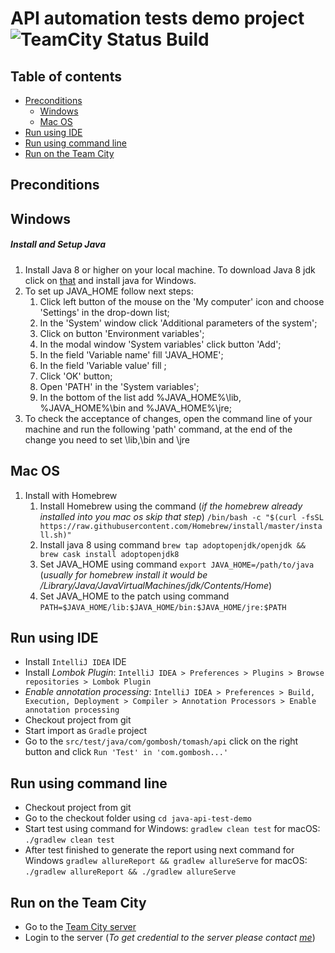 # API automation tests demo project  ![TeamCity Status Build](http://134.249.164.109/app/rest/builds/buildType:AfjSolutionTest_Check/statusIcon.svg)

## Table of contents
  * [Preconditions](#preconditions)
    * [Windows](#windows)
    * [Mac OS](#macos)
  * [Run using IDE](#idea)
  * [Run using command line](#command-line)
  * [Run on the Team City](#team-city)

## Preconditions
## Windows
##### Install and Setup Java
1. Install Java 8 or higher on your local machine. To download Java 8 jdk click on [that](https://java.com/ru/download/) and install java for Windows.
1. To set up JAVA_HOME follow next steps:
    1. Click left button of the mouse on the 'My computer' icon and choose 'Settings' in the drop-down list;
    1. In the 'System' window click 'Additional parameters of the system';
    1. Click on button 'Environment variables';
    1. In the modal window 'System variables' click button 'Add';
    1. In the field 'Variable name' fill 'JAVA_HOME';
    1. In the field 'Variable value' fill <path to jdk>;
    1. Click 'OK' button;
    1. Open 'PATH' in the 'System variables';
    1. In the bottom of the list add %JAVA_HOME%\lib, %JAVA_HOME%\bin and %JAVA_HOME%\jre;
1. To check the acceptance of changes, open the command line of your machine and run the following 'path' command, at the end of the change you need to set <path to jdk>\lib,<path to jdk>\bin and <path to jdk>\jre
## Mac OS
1. Install with Homebrew
    1. Install Homebrew using the command (*if the homebrew already installed into you mac os skip that step*) ``/bin/bash -c "$(curl -fsSL https://raw.githubusercontent.com/Homebrew/install/master/install.sh)"``
    1. Install java 8 using command `brew tap adoptopenjdk/openjdk && brew cask install adoptopenjdk8`
    1. Set JAVA_HOME using command `export JAVA_HOME=/path/to/java` (*usually for homebrew install it would be /Library/Java/JavaVirtualMachines/jdk/Contents/Home*)
    1. Set JAVA_HOME to the patch using command `PATH=$JAVA_HOME/lib:$JAVA_HOME/bin:$JAVA_HOME/jre:$PATH`
    
## Run using IDE
* Install `IntelliJ IDEA` IDE
* Install _Lombok Plugin_: `IntelliJ IDEA > Preferences > Plugins > Browse repositories > Lombok Plugin`
* _Enable annotation processing_: `IntelliJ IDEA > Preferences > Build, Execution, Deployment > Compiler > Annotation Processors > Enable annotation processing`
* Checkout project from git
* Start import as `Gradle` project
 * Go to the `src/test/java/com/gombosh/tomash/api` click on the right button and click ``Run 'Test' in 'com.gombosh...'``
 
 ## Run using command line
 * Checkout project from git
 * Go to the checkout folder using ``cd java-api-test-demo``
 * Start test using command for Windows: ``gradlew clean test`` for macOS: ``./gradlew clean test``
 * After test finished to generate the report using next command for Windows ``gradlew allureReport && gradlew allureServe`` 
 for macOS: ``./gradlew allureReport && ./gradlew allureServe``  
 
 ## Run on the Team City
 * Go to the [Team City server](http://134.249.164.109/)
 * Login to the server (*To get credential to the server please contact [me](https://github.com/TomashGombosh)*)